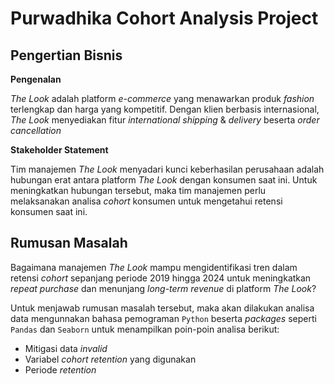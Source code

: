 # Purwadhika Cohort Analysis Project

## Pengertian Bisnis
**Pengenalan**

*The Look* adalah platform *e-commerce* yang menawarkan produk *fashion* terlengkap dan harga yang kompetitif. Dengan klien berbasis internasional, *The Look* menyediakan fitur *international shipping* & *delivery* beserta *order cancellation*

**Stakeholder Statement**

Tim manajemen *The Look* menyadari kunci keberhasilan perusahaan adalah hubungan erat antara platform *The Look* dengan konsumen saat ini. Untuk meningkatkan hubungan tersebut, maka tim manajemen perlu melaksanakan analisa *cohort* konsumen untuk mengetahui retensi konsumen saat ini.

## Rumusan Masalah

Bagaimana manajemen *The Look* mampu mengidentifikasi tren dalam retensi *cohort* sepanjang periode 2019 hingga 2024 untuk meningkatkan *repeat purchase* dan menunjang *long-term revenue* di platform *The Look*?

Untuk menjawab rumusan masalah tersebut, maka akan dilakukan analisa data mengunnakan bahasa pemograman `Python` beserta *packages* seperti `Pandas` dan `Seaborn` untuk menampilkan poin-poin analisa berikut:
- Mitigasi data *invalid*
- Variabel *cohort retention* yang digunakan
- Periode *retention*
